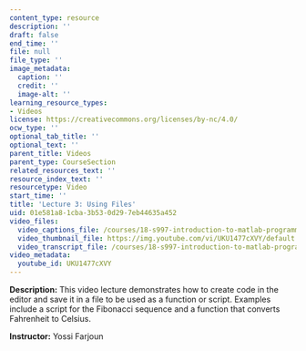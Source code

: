 ```yaml
---
content_type: resource
description: ''
draft: false
end_time: ''
file: null
file_type: ''
image_metadata:
  caption: ''
  credit: ''
  image-alt: ''
learning_resource_types:
- Videos
license: https://creativecommons.org/licenses/by-nc/4.0/
ocw_type: ''
optional_tab_title: ''
optional_text: ''
parent_title: Videos
parent_type: CourseSection
related_resources_text: ''
resource_index_text: ''
resourcetype: Video
start_time: ''
title: 'Lecture 3: Using Files'
uid: 01e581a8-1cba-3b53-0d29-7eb44635a452
video_files:
  video_captions_file: /courses/18-s997-introduction-to-matlab-programming-fall-2011/969d7ba4cd605975a757aa42856181c2_UKU1477cXVY.vtt
  video_thumbnail_file: https://img.youtube.com/vi/UKU1477cXVY/default.jpg
  video_transcript_file: /courses/18-s997-introduction-to-matlab-programming-fall-2011/304dcc4b71a4b3f8524af4a1c2fc6df1_UKU1477cXVY.pdf
video_metadata:
  youtube_id: UKU1477cXVY
---
```


**Description:** This video lecture demonstrates how to create code in the editor and save it in a file to be used as a function or script. Examples include a script for the Fibonacci sequence and a function that converts Fahrenheit to Celsius.

**Instructor:** Yossi Farjoun



